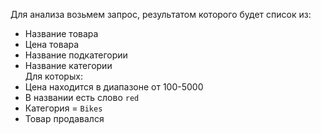 Для анализа возьмем запрос, результатом которого будет список из:
 - Название товара
 - Цена товара
 - Название подкатегории
 - Название категории  
Для которых:
 - Цена находится в диапазоне от 100-5000
 - В названии есть слово `red`
 - Категория = `Bikes`
 - Товар продавался
 ![]()
